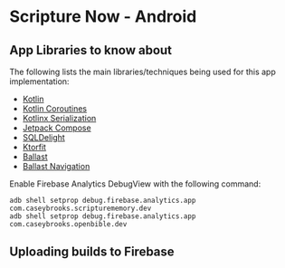 # Scripture Now - Android

## App Libraries to know about

The following lists the main libraries/techniques being used for this app implementation:

- [Kotlin](https://kotlinlang.org/docs/home.html)
- [Kotlin Coroutines](https://kotlinlang.org/docs/coroutines-overview.html)
- [Kotlinx Serialization](https://kotlinlang.org/docs/serialization.html)
- [Jetpack Compose](https://developer.android.com/jetpack/compose/documentation)
- [SQLDelight](https://cashapp.github.io/sqldelight/android_sqlite/)
- [Ktorfit](https://github.com/Foso/Ktorfit)
- [Ballast](https://github.com/copper-leaf/ballast)
- [Ballast Navigation](https://copper-leaf.github.io/ballast/wiki/modules/ballast-navigation/)

Enable Firebase Analytics DebugView with the following command:

```shell
adb shell setprop debug.firebase.analytics.app com.caseybrooks.scripturememory.dev
adb shell setprop debug.firebase.analytics.app com.caseybrooks.openbible.dev
```

## Uploading builds to Firebase
